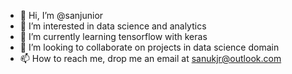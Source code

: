 - 👋 Hi, I’m @sanjunior
- 👀 I’m interested in data science and analytics
- 🌱 I’m currently learning tensorflow with keras
- 💞️ I’m looking to collaborate on projects in data science domain
- 📫 How to reach me, drop me an email at sanukjr@outlook.com

<!---
sanjunior/sanjunior is a ✨ special ✨ repository because its `README.md` (this file) appears on your GitHub profile.
You can click the Preview link to take a look at your changes.
--->
